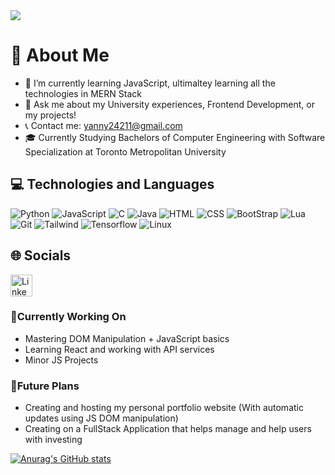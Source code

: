 <img src="intro.gif" />

# 📖 About Me
* 🌱 I’m currently learning JavaScript, ultimaltey learning all the technologies in MERN Stack
* 💬 Ask me about my University experiences, Frontend Development, or my projects!
* 📞 Contact me: yanny24211@gmail.com
* 🎓 Currently Studying Bachelors of Computer Engineering with Software Specialization at Toronto Metropolitan University


## 💻 Technologies and Languages
![Python](https://img.shields.io/badge/-Python-000?&logo=Python)
![JavaScript](https://img.shields.io/badge/-JavaScript-000?&logo=JavaScript)
![C](https://img.shields.io/badge/-C-000?&logo=C)
![Java](https://img.shields.io/badge/-Java-000?&logo=Java&logoColor=007396)
![HTML](https://img.shields.io/badge/HTML-000?&logo=html5)
![CSS](https://img.shields.io/badge/CSS-000?&logo=css3)
![BootStrap](https://img.shields.io/badge/Bootstrap-000?&logo=bootstrap)
![Lua](https://img.shields.io/badge/Lua-000?&logo=lua)
![Git](https://img.shields.io/badge/Git-000?&logo=git)
![Tailwind](https://img.shields.io/badge/Tailwind%20CSS-000?&logo=tailwindcss)
![Tensorflow](https://img.shields.io/badge/TensorFlow-000?&logo=tensorflow)
![Linux](https://img.shields.io/badge/Linux-000?&logo=linux)

## 🌐 Socials
<a href="https://www.linkedin.com/feed/"><img width=35px height=auto src="https://upload.wikimedia.org/wikipedia/commons/thumb/c/ca/LinkedIn_logo_initials.png/800px-LinkedIn_logo_initials.png" alt="LinkedIn Page"></a>


### 🔧Currently Working On
* Mastering DOM Manipulation + JavaScript basics
* Learning React and working with API services
* Minor JS Projects


### 🚀Future Plans
* Creating and hosting my personal portfolio website (With automatic updates using JS DOM manipulation)
* Creating on a FullStack Application that helps manage and help users with investing


[![Anurag's GitHub stats](https://github-readme-stats.vercel.app/api?username=Yanny24211&how_icons=true&count_private=true&theme=dark)](https://github.com/anuraghazra/github-readme-stats)
